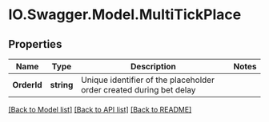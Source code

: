 # IO.Swagger.Model.MultiTickPlace
## Properties

Name | Type | Description | Notes
------------ | ------------- | ------------- | -------------
**OrderId** | **string** | Unique identifier of the placeholder order created during bet delay | 

[[Back to Model list]](../README.md#documentation-for-models) [[Back to API list]](../README.md#documentation-for-api-endpoints) [[Back to README]](../README.md)

